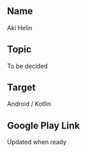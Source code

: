 ## Name
Aki Helin

## Topic
To be decided

## Target  
Android / Kotlin


## Google Play Link  
Updated when ready
